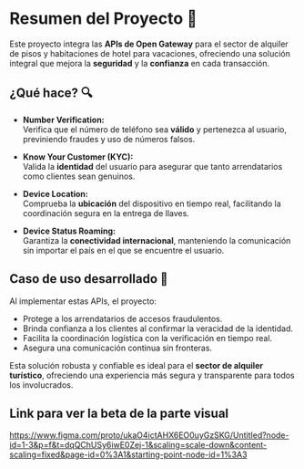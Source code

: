# Resumen del Proyecto 🚀

Este proyecto integra las **APIs de Open Gateway** para el sector de alquiler de pisos y habitaciones de hotel para vacaciones, ofreciendo una solución integral que mejora la **seguridad** y la **confianza** en cada transacción.

## ¿Qué hace? 🔍

- **Number Verification:**  
  Verifica que el número de teléfono sea **válido** y pertenezca al usuario, previniendo fraudes y uso de números falsos.

- **Know Your Customer (KYC):**  
  Valida la **identidad** del usuario para asegurar que tanto arrendatarios como clientes sean genuinos.

- **Device Location:**  
  Comprueba la **ubicación** del dispositivo en tiempo real, facilitando la coordinación segura en la entrega de llaves.

- **Device Status Roaming:**  
  Garantiza la **conectividad internacional**, manteniendo la comunicación sin importar el país en el que se encuentre el usuario.

## Caso de uso desarrollado 🌟

Al implementar estas APIs, el proyecto:
- Protege a los arrendatarios de accesos fraudulentos.
- Brinda confianza a los clientes al confirmar la veracidad de la identidad.
- Facilita la coordinación logística con la verificación en tiempo real.
- Asegura una comunicación continua sin fronteras.

Esta solución robusta y confiable es ideal para el **sector de alquiler turístico**, ofreciendo una experiencia más segura y transparente para todos los involucrados.

## Link para ver la beta de la parte visual

https://www.figma.com/proto/ukaO4ictAHX6EO0uyGzSKG/Untitled?node-id=1-3&p=f&t=dqQChUSy6iwE0Zej-1&scaling=scale-down&content-scaling=fixed&page-id=0%3A1&starting-point-node-id=1%3A3
